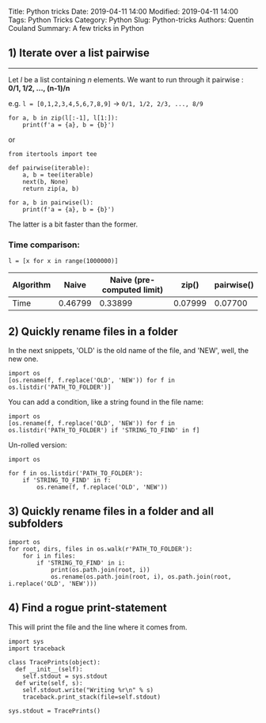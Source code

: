 Title: Python tricks
Date: 2019-04-11 14:00
Modified: 2019-04-11 14:00
Tags: Python Tricks
Category: Python
Slug: Python-tricks
Authors: Quentin Couland
Summary: A few tricks in Python

## 1) Iterate over a list pairwise
---
Let *l* be a list containing *n* elements. We want to run through it pairwise : **0/1, 1/2, ..., (n-1)/n**

e.g. `l = [0,1,2,3,4,5,6,7,8,9]` -> `0/1, 1/2, 2/3, ..., 8/9`

```
for a, b in zip(l[:-1], l[1:]):
    print(f'a = {a}, b = {b}')
```
or
```
from itertools import tee

def pairwise(iterable):
    a, b = tee(iterable)
    next(b, None)
    return zip(a, b)

for a, b in pairwise(l):
    print(f'a = {a}, b = {b}')
```
The latter is a bit faster than the former.

### Time comparison:
`l = [x for x in range(1000000)]`

| Algorithm | Naive   | Naive (pre-computed limit) | zip()   | pairwise() |
|-----------|---------|----------------------------|---------|------------|
| Time      | 0.46799 |           0.33899          | 0.07999 |   0.07700  |


## 2) Quickly rename files in a folder

In the next snippets, 'OLD' is the old name of the file, and 'NEW', well, the new one.

```
import os
[os.rename(f, f.replace('OLD', 'NEW')) for f in os.listdir('PATH_TO_FOLDER')]
```

You can add a condition, like a string found in the file name:

```
import os
[os.rename(f, f.replace('OLD', 'NEW')) for f in os.listdir('PATH_TO_FOLDER') if 'STRING_TO_FIND' in f]
```

Un-rolled version:

```
import os

for f in os.listdir('PATH_TO_FOLDER'):
    if 'STRING_TO_FIND' in f:
        os.rename(f, f.replace('OLD', 'NEW'))
```

## 3) Quickly rename files in a folder and all subfolders
```
import os
for root, dirs, files in os.walk(r'PATH_TO_FOLDER'):
    for i in files:
        if 'STRING_TO_FIND' in i:
            print(os.path.join(root, i))
            os.rename(os.path.join(root, i), os.path.join(root, i.replace('OLD', 'NEW')))
```

## 4) Find a rogue print-statement
This will print the file and the line where it comes from.

```
import sys
import traceback

class TracePrints(object):
  def __init__(self):
    self.stdout = sys.stdout
  def write(self, s):
    self.stdout.write("Writing %r\n" % s)
    traceback.print_stack(file=self.stdout)

sys.stdout = TracePrints()
```